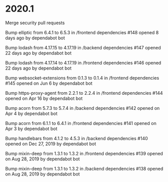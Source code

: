 # 2020.1
Merge security pull requests 

Bump elliptic from 6.4.1 to 6.5.3 in /frontend dependencies
#148 opened 8 days ago by dependabot bot

Bump lodash from 4.17.15 to 4.17.19 in /backend dependencies
#147 opened 22 days ago by dependabot bot

Bump lodash from 4.17.14 to 4.17.19 in /frontend dependencies
#146 opened 22 days ago by dependabot bot

Bump websocket-extensions from 0.1.3 to 0.1.4 in /frontend dependencies
#145 opened on Jun 6 by dependabot bot

Bump https-proxy-agent from 2.2.1 to 2.2.4 in /frontend dependencies
#144 opened on Apr 16 by dependabot bot

Bump acorn from 5.7.3 to 5.7.4 in /backend dependencies
#142 opened on Apr 4 by dependabot bot

Bump acorn from 6.1.1 to 6.4.1 in /frontend dependencies
#141 opened on Apr 3 by dependabot bot

Bump handlebars from 4.1.2 to 4.5.3 in /backend dependencies
#140 opened on Dec 27, 2019 by dependabot bot

Bump mixin-deep from 1.3.1 to 1.3.2 in /frontend dependencies
#139 opened on Aug 28, 2019 by dependabot bot

Bump mixin-deep from 1.3.1 to 1.3.2 in /backend dependencies
#138 opened on Aug 28, 2019 by dependabot bot
